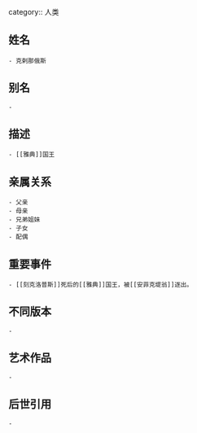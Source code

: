 category:: 人类
## 姓名
	- 克剌那俄斯
## 别名
	-
## 描述
	- [[雅典]]国王
## 亲属关系
	- 父亲
	- 母亲
	- 兄弟姐妹
	- 子女
	- 配偶
## 重要事件
	- [[刻克洛普斯]]死后的[[雅典]]国王，被[[安菲克堤翁]]逐出。
## 不同版本
	-
## 艺术作品
	-
## 后世引用
	-
